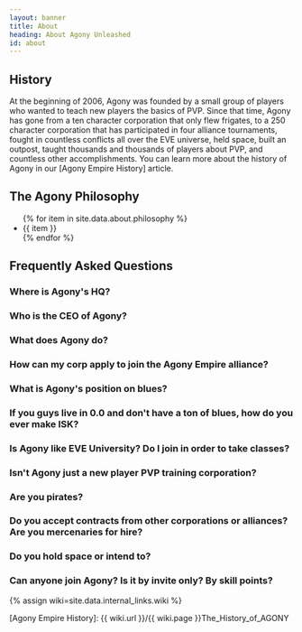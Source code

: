 ```yaml
---
layout: banner
title: About
heading: About Agony Unleashed
id: about
---
```


## History

At the beginning of 2006, Agony was founded by a small group of players
who wanted to teach new players the basics of PVP.
Since that time, Agony has gone from a ten character corporation that only flew frigates,
to a 250 character corporation that has participated in four alliance tournaments,
fought in countless conflicts all over the EVE universe,
held space, built an outpost, taught thousands and thousands of players about PVP,
and countless other accomplishments.
You can learn more about the history of Agony in our [Agony Empire History] article.

## The Agony Philosophy

<ul>
{% for item in site.data.about.philosophy %}
  <li>{{ item }}</li>
{% endfor %}
</ul>

## Frequently Asked Questions

### Where is Agony's HQ?

### Who is the CEO of Agony?

### What does Agony do?

### How can my corp apply to join the Agony Empire alliance?

### What is Agony's position on blues?

### If you guys live in 0.0 and don't have a ton of blues, how do you ever make ISK?

### Is Agony like EVE University? Do I join in order to take classes?

### Isn't Agony just a new player PVP training corporation?

### Are you pirates?

### Do you accept contracts from other corporations or alliances? Are you mercenaries for hire?

### Do you hold space or intend to?

### Can anyone join Agony? Is it by invite only? By skill points?

{% assign wiki=site.data.internal_links.wiki %}

[Agony Empire History]: {{ wiki.url }}/{{ wiki.page }}The_History_of_AGONY
